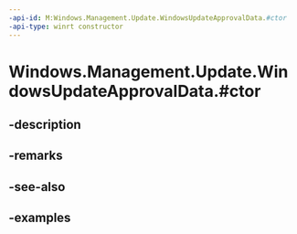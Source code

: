 ```yaml
---
-api-id: M:Windows.Management.Update.WindowsUpdateApprovalData.#ctor
-api-type: winrt constructor
---
```


# Windows.Management.Update.WindowsUpdateApprovalData.#ctor

<!--
public WindowsUpdateApprovalData ();
-->


## -description

## -remarks

## -see-also

## -examples


